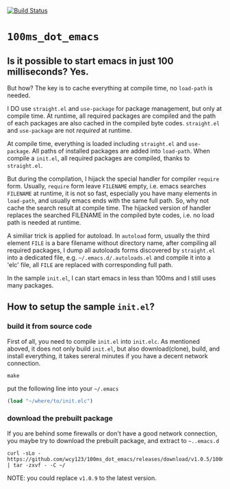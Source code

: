 [![Build Status](https://travis-ci.org/wcy123/100ms_dot_emacs.svg?branch=master)](https://travis-ci.org/wcy123/100ms_dot_emacs)
# `100ms_dot_emacs`

## Is it possible to start emacs in just 100 milliseconds? Yes.

But how? The key is to cache everything at compile time, no `load-path` is
needed.

I DO use `straight.el` and `use-package` for package management, but
only at compile time. At runtime, all required packages are compiled
and the path of each packages are also cached in the compiled byte
codes. `straight.el` and `use-package` are not _required_ at runtime.


At compile time, everything is loaded including `straight.el` and
`use-package`. All paths of installed packages are added into
`load-path`. When compile a `init.el`, all required packages are
compiled, thanks to `straight.el`.

But during the compilation, I hijack the special handler for compiler
`require` form. Usually, `require` form leave `FILENAME` empty,
i.e. emacs searches `FILENAME` at runtime, it is not so fast,
especially you have many elements in `load-path`, and usually emacs
ends with the same full path. So, why not cache the search result at
compile time. The hijacked version of handler replaces the searched
FILENAME in the compiled byte codes, i.e. no load path is needed at
runtime.

A similiar trick is applied for autoload. In `autoload` form, usually
the third element `FILE` is a bare filename without directory name,
after compiling all required packages, I dump all autoloads forms
discovered by `straight.el` into a dedicated file,
e.g. `~/.emacs.d/.autoloads.el` and compile it into a 'elc' file, all
`FILE` are replaced with corresponding full path.

In the sample `init.el`, I can start emacs in less than 100ms and I
still uses many packages.

## How to setup the sample `init.el`?

### build it from source code

First of all, you need to compile `init.el` into `init.elc`. As mentioned
aboved, it does not only build `init.el`, but also download(clone), build, 
and install everything, it takes sereral minutes if you have a decent network 
connection.

```
make
```

put the following line into your `~/.emacs`

```el
(load "~/where/to/init.elc")
```

### download the prebuilt package

If you are behind some firewalls or don't have a good network connection, 
you maybe try to download the prebuilt package, and extract to `~..emacs.d`


```
curl -sLo - https://github.com/wcy123/100ms_dot_emacs/releases/download/v1.0.5/100ms_dot_emacs.emacs.d.v1.0.9.tar.gz | tar -zxvf - -C ~/
```

NOTE: you could replace `v1.0.9` to the latest version.

